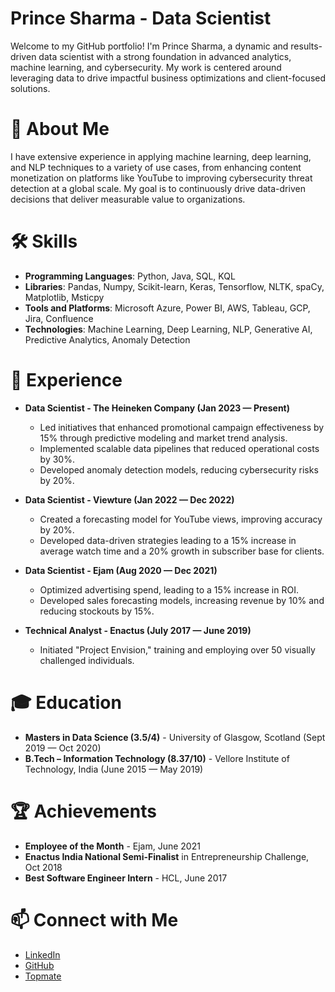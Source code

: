 # Prince Sharma - Data Scientist

Welcome to my GitHub portfolio! I'm Prince Sharma, a dynamic and results-driven data scientist with a strong foundation in advanced analytics, machine learning, and cybersecurity. My work is centered around leveraging data to drive impactful business optimizations and client-focused solutions.

# 🌟 About Me
I have extensive experience in applying machine learning, deep learning, and NLP techniques to a variety of use cases, from enhancing content monetization on platforms like YouTube to improving cybersecurity threat detection at a global scale. My goal is to continuously drive data-driven decisions that deliver measurable value to organizations.

# 🛠️ Skills
- **Programming Languages**: Python, Java, SQL, KQL
- **Libraries**: Pandas, Numpy, Scikit-learn, Keras, Tensorflow, NLTK, spaCy, Matplotlib, Msticpy
- **Tools and Platforms**: Microsoft Azure, Power BI, AWS, Tableau, GCP, Jira, Confluence
- **Technologies**: Machine Learning, Deep Learning, NLP, Generative AI, Predictive Analytics, Anomaly Detection

# 💼 Experience

- **Data Scientist - The Heineken Company (Jan 2023 — Present)**
  - Led initiatives that enhanced promotional campaign effectiveness by 15% through predictive modeling and market trend analysis.
  - Implemented scalable data pipelines that reduced operational costs by 30%.
  - Developed anomaly detection models, reducing cybersecurity risks by 20%.

- **Data Scientist - Viewture (Jan 2022 — Dec 2022)**
  - Created a forecasting model for YouTube views, improving accuracy by 20%.
  - Developed data-driven strategies leading to a 15% increase in average watch time and a 20% growth in subscriber base for clients.

- **Data Scientist - Ejam (Aug 2020 — Dec 2021)**
  - Optimized advertising spend, leading to a 15% increase in ROI.
  - Developed sales forecasting models, increasing revenue by 10% and reducing stockouts by 15%.

- **Technical Analyst - Enactus (July 2017 — June 2019)**
  - Initiated "Project Envision," training and employing over 50 visually challenged individuals.

# 🎓 Education
- **Masters in Data Science (3.5/4)** - University of Glasgow, Scotland (Sept 2019 — Oct 2020)
- **B.Tech – Information Technology (8.37/10)** - Vellore Institute of Technology, India (June 2015 — May 2019)

# 🏆 Achievements
- **Employee of the Month** - Ejam, June 2021
- **Enactus India National Semi-Finalist** in Entrepreneurship Challenge, Oct 2018
- **Best Software Engineer Intern** - HCL, June 2017

# 📫 Connect with Me
- [LinkedIn](https://www.linkedin.com/in/PrinceSharmaa)
- [GitHub](https://github.com/princesharmaa)
- [Topmate](https://topmate.io/prince_sharmaa)
